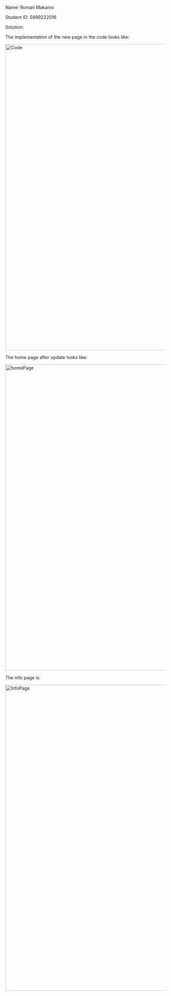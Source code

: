Name: Roman Makarov

Student ID: 5999222016

Solution:

The implementation of the new page in the code looks like:

<img width="960" alt="Code" src="https://user-images.githubusercontent.com/82258730/223908033-8433c63d-20d3-41dc-982c-5cdd2367dca5.png">

The home page after update looks like:

<img width="960" alt="homePage" src="https://user-images.githubusercontent.com/82258730/223908038-f65dac29-7923-414a-b3b0-29bae36633cb.png">

The info page is:

<img width="960" alt="InfoPage" src="https://user-images.githubusercontent.com/82258730/223908026-de7e9ab1-d1ac-458a-84a3-d34a4294c4b9.png">
